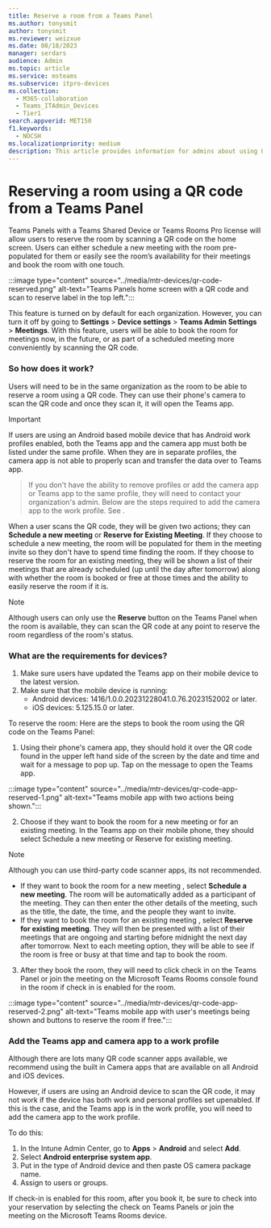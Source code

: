 ```yaml
---
title: Reserve a room from a Teams Panel
ms.author: tonysmit
author: tonysmit
ms.reviewer: weizxue
ms.date: 08/18/2023
manager: serdars
audience: Admin
ms.topic: article
ms.service: msteams
ms.subservice: itpro-devices
ms.collection: 
  - M365-collaboration
  - Teams_ITAdmin_Devices
  - Tier1
search.appverid: MET150
f1.keywords: 
  - NOCSH
ms.localizationpriority: medium
description: This article provides information for admins about using QR codes on Teams Panels to reserve rooms in an organization.
---
```


# Reserving a room using a QR code from a Teams Panel

Teams Panels with a Teams Shared Device or Teams Rooms Pro license will allow users to reserve the room by scanning a QR code on the home screen. Users can either schedule a new meeting with the room pre-populated for them or easily see the room’s availability for their meetings and book the room with one touch.

  :::image type="content" source="../media/mtr-devices/qr-code-reserved.png" alt-text="Teams Panels home screen with a QR code and scan to reserve label in the top left.":::

This feature is turned on by default for each organization. However, you can turn it off by going to **Settings** > **Device settings** > **Teams Admin Settings** > **Meetings**. With this feature, users will be able to book the room for meetings now, in the future, or as part of a scheduled meeting more conveniently by scanning the QR code.

### So how does it work?

Users will need to be in the same organization as the room to be able to reserve a room using a QR code. They can use their phone's camera to scan the QR code and once they scan it, it will open the Teams app.

> [!IMPORTANT]
> If users are using an Android based mobile device that has Android work profiles enabled, both the Teams app and the camera app must both be listed under the same profile. When they are in separate profiles, the camera app is not able to properly scan and transfer the data over to Teams app. 

> If you don't have the ability to remove profiles or add the camera app or Teams app to the same profile, they will need to contact your organization's admin. Below are the steps required to add the camera app to the work profile. See <How to fix it if your Android device has profiles set>.

When a user scans the QR code, they will be given two actions; they can **Schedule a new meeting** or **Reserve for Existing Meeting**. If they choose to schedule a new meeting, the room will be populated for them in the meeting invite so they don't have to spend time finding the room. If they choose to reserve the room for an existing meeting, they will be shown a list of their meetings that are already scheduled (up until the day after tomorrow) along with whether the room is booked or free at those times and the ability to easily reserve the room if it is.

  > [!NOTE]
  > Although users can only use the **Reserve** button on the Teams Panel when the room is available, they can scan the QR code at any point to reserve the room regardless of the room's status.

### What are the requirements for devices?

1. Make sure users have updated the Teams app on their mobile device to the latest version.
2. Make sure that the mobile device is running:
    - Android devices: 1416/1.0.0.20231228041.0.76.2023152002 or later.
    - iOS devices: 5.125.15.0 or later.

To reserve the room:
Here are the steps to book the room using the QR code on the Teams Panel:
1. Using their phone's camera app, they should hold it over the QR code found in the upper left hand side of the screen by the date and time and wait for a message to pop up. Tap on the message to open the Teams app.

  :::image type="content" source="../media/mtr-devices/qr-code-app-reserved-1.png" alt-text="Teams mobile app with two actions being shown.":::

2. Choose if they want to book the room for a new meeting or for an existing meeting. In the Teams app on their mobile phone, they should select Schedule a new meeting or Reserve for existing meeting.

  > [!NOTE]
  > Although you can use third-party code scanner apps, its not recommended.

  - If they want to book the room for a new meeting , select **Schedule a new meeting**. The room will be automatically added as a participant of the meeting. They can then enter the other details of the meeting, such as the title, the date, the time, and the people they want to invite.
  - If they want to book the room for an existing meeting , select **Reserve for existing meeting**. They will then be presented with a list of their meetings that are ongoing and starting before midnight the next day after tomorrow. Next to each meeting option, they will be able to see if the room is free or busy at that time and tap to book the room.

3. After they book the room, they will need to click check in on the Teams Panel or join the meeting on the Microsoft Teams Rooms console found in the room if check in is enabled for the room.

:::image type="content" source="../media/mtr-devices/qr-code-app-reserved-2.png" alt-text="Teams mobile app with user's meetings being shown and buttons to reserve the room if free.":::

### Add the Teams app and camera app to a work profile

Although there are lots many QR code scanner apps available, we recommend using the built in Camera apps that are available on all Android and iOS devices. 

However, if users are using an Android device to scan the QR code, it may not work if the device has both work and personal profiles set upenabled. If this is the case, and the Teams app is in the work profile, you will need to add the camera app to the work profile.

To do this:
1. In the Intune Admin Center, go to **Apps** > **Android** and select **Add**.
2. Select **Android enterprise system app**.
3. Put in the type of Android device and then paste OS camera package name.
4. Assign to users or groups.

If check-in is enabled for this room, after you book it, be sure to check into your reservation by selecting the check on Teams Panels or join the meeting on the Microsoft Teams Rooms device.
